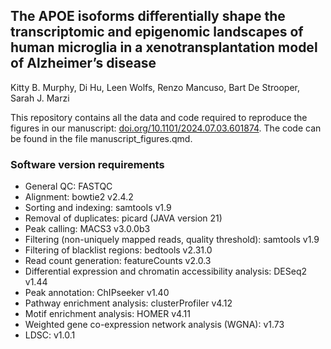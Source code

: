 ## The APOE isoforms differentially shape the transcriptomic and epigenomic landscapes of human microglia in a xenotransplantation model of Alzheimer’s disease   

Kitty B. Murphy, Di Hu, Leen Wolfs, Renzo Mancuso, Bart De Strooper, Sarah J. Marzi

This repository contains all the data and code required to reproduce the figures in our manuscript: [doi.org/10.1101/2024.07.03.601874](doi.org/10.1101/2024.07.03.601874). The code can be found in the file manuscript_figures.qmd.

### Software version requirements
- General QC: FASTQC 
- Alignment: bowtie2 v2.4.2
- Sorting and indexing: samtools v1.9
- Removal of duplicates: picard (JAVA version 21)
- Peak calling: MACS3 v3.0.0b3
- Filtering (non-uniquely mapped reads, quality threshold): samtools v1.9
- Filtering of blacklist regions: bedtools v2.31.0
- Read count generation: featureCounts v2.0.3
- Differential expression and chromatin accessibility analysis: DESeq2 v1.44
- Peak annotation: ChIPseeker v1.40 
- Pathway enrichment analysis: clusterProfiler v4.12
- Motif enrichment analysis: HOMER v4.11 
- Weighted gene co-expression network analysis (WGNA): v1.73
- LDSC: v1.0.1
